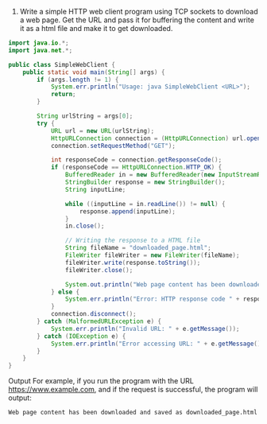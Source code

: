 1.	Write a simple HTTP web client program using TCP sockets to download a web page. Get the URL and pass it for buffering the content and write it as a html file and make it to get downloaded.
```java
import java.io.*;
import java.net.*;

public class SimpleWebClient {
    public static void main(String[] args) {
        if (args.length != 1) {
            System.err.println("Usage: java SimpleWebClient <URL>");
            return;
        }

        String urlString = args[0];
        try {
            URL url = new URL(urlString);
            HttpURLConnection connection = (HttpURLConnection) url.openConnection();
            connection.setRequestMethod("GET");

            int responseCode = connection.getResponseCode();
            if (responseCode == HttpURLConnection.HTTP_OK) {
                BufferedReader in = new BufferedReader(new InputStreamReader(connection.getInputStream()));
                StringBuilder response = new StringBuilder();
                String inputLine;

                while ((inputLine = in.readLine()) != null) {
                    response.append(inputLine);
                }
                in.close();

                // Writing the response to a HTML file
                String fileName = "downloaded_page.html";
                FileWriter fileWriter = new FileWriter(fileName);
                fileWriter.write(response.toString());
                fileWriter.close();

                System.out.println("Web page content has been downloaded and saved as " + fileName);
            } else {
                System.err.println("Error: HTTP response code " + responseCode);
            }
            connection.disconnect();
        } catch (MalformedURLException e) {
            System.err.println("Invalid URL: " + e.getMessage());
        } catch (IOException e) {
            System.err.println("Error accessing URL: " + e.getMessage());
        }
    }
}
```

Output
For example, if you run the program with the URL https://www.example.com, and if the request is successful, the program will output:
```
Web page content has been downloaded and saved as downloaded_page.html

```
